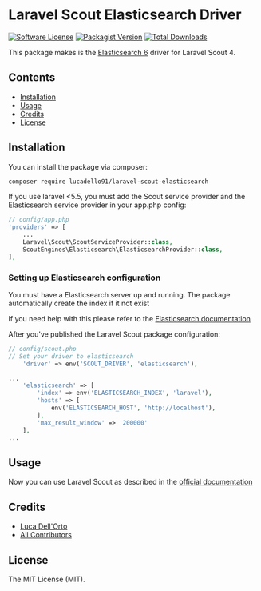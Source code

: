 # Laravel Scout Elasticsearch Driver

[![Software License](https://img.shields.io/badge/license-MIT-brightgreen.svg?style=flat-square)](LICENSE)
[![Packagist Version](https://img.shields.io/packagist/v/lucadello91/laravel-scout-elasticsearch.svg?style=flat-square)](https://packagist.org/packages/lucadello91/laravel-scout-elasticsearch)
[![Total Downloads](https://img.shields.io/packagist/dt/lucadello91/laravel-scout-elasticsearch.svg?style=flat-square)](https://packagist.org/packages/lucadello91/laravel-scout-elasticsearch)

This package makes is the [Elasticsearch 6](https://www.elastic.co/products/elasticsearch) driver for Laravel Scout 4.

## Contents

- [Installation](#installation)
- [Usage](#usage)
- [Credits](#credits)
- [License](#license)

## Installation

You can install the package via composer:

``` bash
composer require lucadello91/laravel-scout-elasticsearch
```

If you use laravel <5.5, you must add the Scout service provider and the Elasticsearch service provider in your app.php config:

```php
// config/app.php
'providers' => [
    ...
    Laravel\Scout\ScoutServiceProvider::class,
    ScoutEngines\Elasticsearch\ElasticsearchProvider::class,
],
```

### Setting up Elasticsearch configuration
You must have a Elasticsearch server up and running. The package automatically create the index if it not exist

If you need help with this please refer to the [Elasticsearch documentation](https://www.elastic.co/guide/en/elasticsearch/reference/current/index.html)

After you've published the Laravel Scout package configuration:

```php
// config/scout.php
// Set your driver to elasticsearch
    'driver' => env('SCOUT_DRIVER', 'elasticsearch'),

...
    'elasticsearch' => [
        'index' => env('ELASTICSEARCH_INDEX', 'laravel'),
        'hosts' => [
            env('ELASTICSEARCH_HOST', 'http://localhost'),
        ],
        'max_result_window' => '200000'
    ],
...
```

## Usage

Now you can use Laravel Scout as described in the [official documentation](https://laravel.com/docs/5.3/scout)
## Credits

- [Luca Dell'Orto](https://github.com/lucadello91)
- [All Contributors](../../contributors)

## License

The MIT License (MIT).
